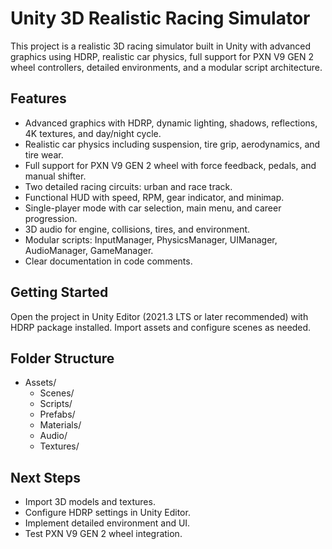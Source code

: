 # Unity 3D Realistic Racing Simulator

This project is a realistic 3D racing simulator built in Unity with advanced graphics using HDRP, realistic car physics, full support for PXN V9 GEN 2 wheel controllers, detailed environments, and a modular script architecture.

## Features

- Advanced graphics with HDRP, dynamic lighting, shadows, reflections, 4K textures, and day/night cycle.
- Realistic car physics including suspension, tire grip, aerodynamics, and tire wear.
- Full support for PXN V9 GEN 2 wheel with force feedback, pedals, and manual shifter.
- Two detailed racing circuits: urban and race track.
- Functional HUD with speed, RPM, gear indicator, and minimap.
- Single-player mode with car selection, main menu, and career progression.
- 3D audio for engine, collisions, tires, and environment.
- Modular scripts: InputManager, PhysicsManager, UIManager, AudioManager, GameManager.
- Clear documentation in code comments.

## Getting Started

Open the project in Unity Editor (2021.3 LTS or later recommended) with HDRP package installed. Import assets and configure scenes as needed.

## Folder Structure

- Assets/
  - Scenes/
  - Scripts/
  - Prefabs/
  - Materials/
  - Audio/
  - Textures/

## Next Steps

- Import 3D models and textures.
- Configure HDRP settings in Unity Editor.
- Implement detailed environment and UI.
- Test PXN V9 GEN 2 wheel integration.

